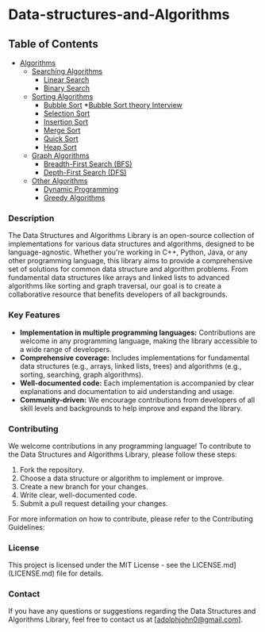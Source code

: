 # Data-structures-and-Algorithms

## Table of Contents

* [Algorithms](#algorithms)
     * [Searching Algorithms](search-algorithms)
        * [Linear Search](search-algorithms/linear-search)
        * [Binary Search](search-algorithms/binary-search)
    * [Sorting Algorithms](sort-algorithms)
        * [Bubble Sort](sort-algorithms/bubble-sort)
           *[Bubble Sort theory Interview](sort-algorithms/bubble-sort/Interview.md)
        * [Selection Sort](sort-algorithms/selection-sort)
        * [Insertion Sort](sort-algorithms/insertion-sort)
        * [Merge Sort](sort-algorithms/merge-sort)
        * [Quick Sort](sort-algorithms/quick-sort)
        * [Heap Sort](sort-algorithms/heap-sort)
    * [Graph Algorithms](#graph-algorithms)
        * [Breadth-First Search (BFS)](#breadth-first-search-bfs)
        * [Depth-First Search (DFS)](#depth-first-search-dfs)
    * [Other Algorithms](#other-algorithms)
        * [Dynamic Programming](#dynamic-programming)
        * [Greedy Algorithms](#greedy-algorithms)



### Description

The Data Structures and Algorithms Library is an open-source collection of implementations for various data structures and algorithms, designed to be language-agnostic. Whether you're working in C++, Python, Java, or any other programming language, this library aims to provide a comprehensive set of solutions for common data structure and algorithm problems. From fundamental data structures like arrays and linked lists to advanced algorithms like sorting and graph traversal, our goal is to create a collaborative resource that benefits developers of all backgrounds.

### Key Features

* **Implementation in multiple programming languages:** Contributions are welcome in any programming language, making the library accessible to a wide range of developers.
* **Comprehensive coverage:** Includes implementations for fundamental data structures (e.g., arrays, linked lists, trees) and algorithms (e.g., sorting, searching, graph algorithms).
* **Well-documented code:** Each implementation is accompanied by clear explanations and documentation to aid understanding and usage.
* **Community-driven:** We encourage contributions from developers of all skill levels and backgrounds to help improve and expand the library.

### Contributing

We welcome contributions in any programming language! To contribute to the Data Structures and Algorithms Library, please follow these steps:

1. Fork the repository.
2. Choose a data structure or algorithm to implement or improve.
3. Create a new branch for your changes.
4. Write clear, well-documented code.
5. Submit a pull request detailing your changes.

For more information on how to contribute, please refer to the Contributing Guidelines: 

### License

This project is licensed under the MIT License - see the LICENSE.md](LICENSE.md)  file for details.

### Contact

If you have any questions or suggestions regarding the Data Structures and Algorithms Library, feel free to contact us at  [adolphjohn0@gmail.com].
